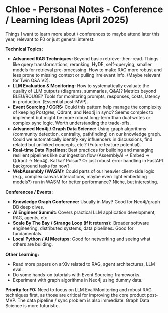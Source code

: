 # Chloe - Personal Notes - Conference / Learning Ideas (April 2025)

Things I want to learn more about / conferences to maybe attend later this year, relevant to F0 or just general interest:

**Technical Topics:**

*   **Advanced RAG Techniques:** Beyond basic retrieve-then-read. Things like query transformations, reranking, HyDE, self-querying, smaller models for retrieval pre-processing. How to make RAG more robust and less prone to missing context or pulling irrelevant info. (Maybe relevant for Twin Q&A V2).
*   **LLM Evaluation & Monitoring:** How to systematically evaluate the quality of LLM outputs (diagrams, summaries, Q&A)? Metrics beyond BLEU/ROUGE? Tools for monitoring prompts, responses, costs, latency in production. (Essential post-MVP).
*   **Event Sourcing / CQRS:** Could this pattern help manage the complexity of keeping Postgres, Qdrant, and Neo4j in sync? Seems complex to implement but might be more robust long-term than dual writes or complex sync logic. Worth understanding the trade-offs.
*   **Advanced Neo4j / Graph Data Science:** Using graph algorithms (community detection, centrality, pathfinding) on our knowledge graph. Could we automatically identify key influencers in discussions, find related but unlinked concepts, etc.? (Future feature potential).
*   **Real-time Data Pipelines:** Best practices for building and managing resilient pipelines like our ingestion flow (AssemblyAI -> Embed -> Qdrant -> Neo4j). Kafka? Pulsar? Or just robust error handling in FastAPI background tasks for now?
*   **WebAssembly (WASM):** Could parts of our heavier client-side logic (e.g., complex canvas interactions, maybe even light embedding models?) run in WASM for better performance? Niche, but interesting.

**Conferences / Events:**

*   **Knowledge Graph Conference:** Usually in May? Good for Neo4j/graph DB deep dives.
*   **AI Engineer Summit:** Covers practical LLM application development, RAG, agents, etc.
*   **Scale By The Bay / Strange Loop (if it returns):** Broader software engineering, distributed systems, data pipelines. Good for fundamentals.
*   **Local Python / AI Meetups:** Good for networking and seeing what others are building.

**Other Learning:**

*   Read more papers on arXiv related to RAG, agent architectures, LLM eval.
*   Do some hands-on tutorials with Event Sourcing frameworks.
*   Experiment with graph algorithms in Neo4j using dummy data.

**Priority for F0:** Need to focus on LLM Eval/Monitoring and robust RAG techniques first, as those are critical for improving the core product post-MVP. The data pipeline / sync problem is also immediate. Graph Data Science is more futuristic.